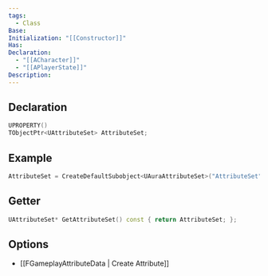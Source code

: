 ```yaml
---
tags:
  - Class
Base: 
Initialization: "[[Constructor]]"
Has: 
Declaration:
  - "[[ACharacter]]"
  - "[[APlayerState]]"
Description:
---
```


## Declaration
```cpp
UPROPERTY() 
TObjectPtr<UAttributeSet> AttributeSet;
```

## Example
```cpp
AttributeSet = CreateDefaultSubobject<UAuraAttributeSet>("AttributeSet");
```

## Getter
```cpp
UAttributeSet* GetAttributeSet() const { return AttributeSet; };
```

## Options
- [[FGameplayAttributeData | Create Attribute]]